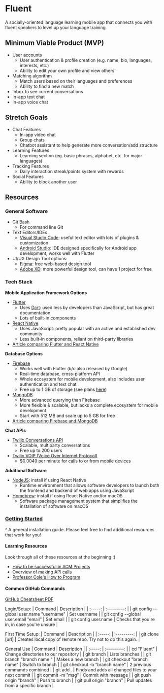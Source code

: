 # Fluent
A socially-oriented language learning mobile app that connects you with fluent speakers to level up your language training.

## Minimum Viable Product (MVP)
- User accounts
  * User authentication & profile creation (e.g. name, bio, languages, interests, etc.)
  * Ability to edit your own profile and view others'
- Matching algorithm
  * Match users based on their languages and preferences
  * Ability to find a new match
- Inbox to see current conversations
- In-app text chat
- In-app voice chat

## Stretch Goals
- Chat Features
  * In-app video chat
  * Group chats
  * Chatbot assistant to help generate more conversation/add structure
- Learning Features
  * Learning section (eg. basic phrases, alphabet, etc. for major languages)
- Tracking Features
  * Daily interaction streak/points system with rewards
- Social Features
  * Ability to block another user
  
## Resources
### General Software
- [Git Bash](https://git-scm.com/downloads) 
  * For command line Git
- Text Editors/IDEs
  * [Visual Studio Code](https://code.visualstudio.com/): useful text editor with lots of plugins & customization
  * [Android Studio](https://developer.android.com/studio): IDE designed specifically for Android app development, works well with Flutter 
- UI/UX Design Tool options: 
  * [Figma](https://www.figma.com/): free web-based design tool
  * [Adobe XD](https://www.adobe.com/products/xd.html): more powerful design tool, can have 1 project for free

### Tech Stack
**Mobile Application Framework Options**
- [Flutter](https://flutter.dev/)
  * Uses [Dart](https://dart.dev/): used less by developers than JavaScript, but has great documentation
  * Lots of built-in components
- [React Native](https://reactnative.dev/)
  * Uses JavaScript: pretty popular with an active and established dev community
  * Less built-in components, reliant on third-party libraries
- [Article comparing Flutter and React Native](https://blog.codemagic.io/flutter-vs-react-native-a-developers-perspective/)

**Database Options**
- [Firebase](https://firebase.google.com/)
  * Works well with Flutter (b/c also released by Google)
  * Real-time database, cross-platform API
  * Whole ecosystem for mobile development, also includes user authentication and text chat
  * Free up to 1 GB of storage (see plans [here](https://firebase.google.com/pricing))
- [MongoDB](https://www.mongodb.com/)
  * More advanced querying than Firebase
  * More flexible & scalable, but lacks a complete ecosystem for mobile development
  * Start with 512 MB and scale up to 5 GB for free
- [Article comparing Firebase and MongoDB](https://dzone.com/articles/firebase-vs-mongodb-which-database-to-use-for-your)

**Chat APIs**
- [Twilio Conversations API](https://www.twilio.com/conversations-api)
  * Scalable, multiparty conversations
  * Free up to 200 users
- [Twilio VOIP (Voice Over Internet Protocol)](https://www.twilio.com/client)
  * $0.0040 per minute for calls to or from mobile devices

**Additional Software**
- [NodeJS](https://nodejs.org/en/): install if using React Native
  * Runtime environment that allows software developers to launch both the frontend and backend of web apps using JavaScript
- [Homebrew](https://brew.sh/): install if using React Native and/or macOS
  * Software package management system that simplifies the installation of software on macOS

### [Getting Started](https://docs.google.com/document/d/17Tu3zG0fuDVQO7FjPYxGqbTPvIRuphNbcDw4orascy8/edit?usp=sharing)
^ A general installation guide. Please feel free to find additional resources that work for you!

#### Learning Resources
Look through all of these resources at the beginning :)
- [How to be successful in ACM Projects](https://docs.google.com/document/d/1mRIWzmfmJO3MCsvR9vr6VI94GnVYtHqZiq4sqMd3fic/edit?usp=sharing)
- [Overview of making API calls](https://snipcart.com/blog/apis-integration-usage-benefits)
- [Professor Cole's How to Program](https://personal.utdallas.edu/~jxc064000/HowToProgram.html)

#### Common GitHub Commands
[GitHub Cheatsheet PDF](https://education.github.com/git-cheat-sheet-education.pdf)

Login/Setup:
| Command | Description |
| :-----: | :---------: |
| git config --global user.name "username" | Set username |
| git config --global user.email "email" | Set email |
| git config user.name | Checks that you're in, in case you're unsure |

First Time Setup: 
| Command | Description |
| :-----: | :---------: |
| git clone [url] | Creates local copy of remote repo. Try not to do this again. |

General Use
| Command | Description |
| :-----: | :---------: |
| cd "Fluent" | Change directories to our repository |
| git branch | Lists branches |
| git branch "branch name " | Makes a new branch |
| git checkout "branch name" | Switch to branch |
| git checkout -b "branch name" | 2 previous commands combined |
| git add . | Finds and adds all changed files to your next commit |
| git commit -m "msg" | Commit with message |
| git push origin "branch" | Push to branch |
| git pull origin "branch" | Pull updates from a specific branch |
